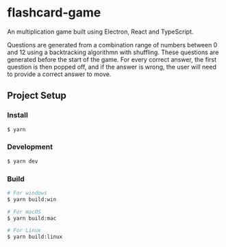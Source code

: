 # flashcard-game

An multiplication game built using Electron, React and TypeScript.

Questions are generated from a combination range of numbers between 0 and 12
using a backtracking algorithmn with shuffling. These questions are generated before
the start of the game. For every correct answer, the first question is then popped
off, and if the answer is wrong, the user will need to provide a correct answer
to move.

## Project Setup

### Install

```bash
$ yarn
```

### Development

```bash
$ yarn dev
```

### Build

```bash
# For windows
$ yarn build:win

# For macOS
$ yarn build:mac

# For Linux
$ yarn build:linux
```
